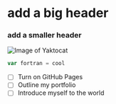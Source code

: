 # add a big header
### add a smaller header
![Image of Yaktocat](https://octodex.github.com/images/yaktocat.png)
``` javascript
var fortran = cool
```
- [ ] Turn on GitHub Pages
- [ ] Outline my portfolio
- [ ] Introduce myself to the world
